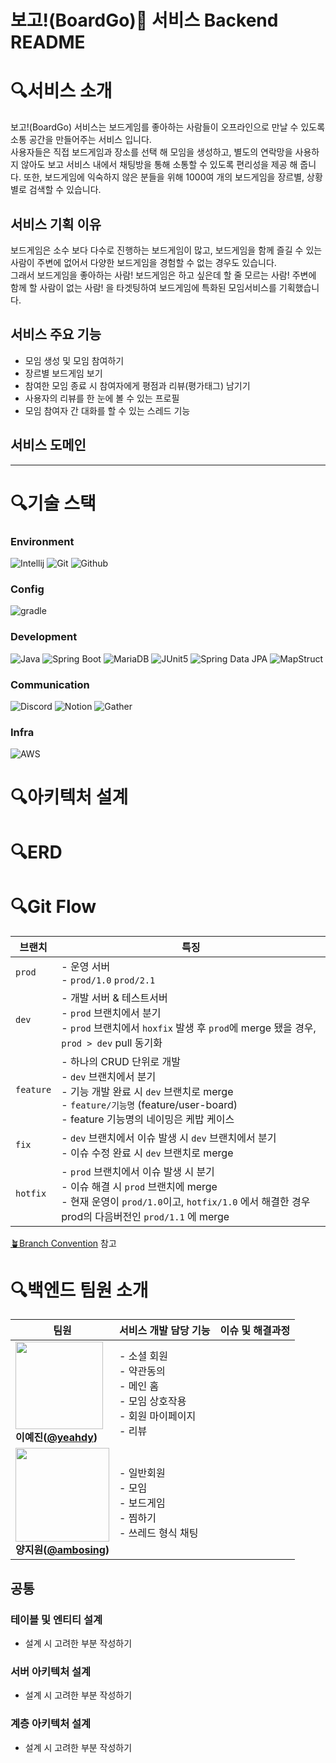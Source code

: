 # 보고!(BoardGo)🎲 서비스 Backend README

# 🔍서비스 소개

보고!(BoardGo) 서비스는 보드게임를 좋아하는 사람들이 오프라인으로 만날 수 있도록 소통 공간을 만들어주는 서비스 입니다. </br>
사용자들은 직접 보드게임과 장소를 선택 해 모임을 생성하고, 별도의 연락망을 사용하지 않아도 보고 서비스 내에서 채팅방을 통해 소통할 수 있도록 편리성을 제공 해 줍니다. 또한, 보드게임에 익숙하지 않은
분들을 위해 1000여 개의 보드게임을 장르별, 상황별로 검색할 수 있습니다.

## 서비스 기획 이유

보드게임은 소수 보다 다수로 진행하는 보드게임이 많고, 보드게임을 함께 즐길 수 있는 사람이 주변에 없어서 다양한 보드게임을 경험할 수 없는 경우도 있습니다. </br>
그래서 보드게임을 좋아하는 사람! 보드게임은 하고 싶은데 할 줄 모르는 사람! 주변에 함께 할 사람이 없는 사람! 을 타겟팅하여 보드게임에 특화된 모임서비스를 기획했습니다.

## 서비스 주요 기능

- 모임 생성 및 모임 참여하기
- 장르별 보드게임 보기
- 참여한 모임 종료 시 참여자에게 평점과 리뷰(평가태그) 남기기
- 사용자의 리뷰를 한 눈에 볼 수 있는 프로필
- 모임 참여자 간 대화를 할 수 있는 스레드 기능

## 서비스 도메인

---

# 🔍기술 스택

### Environment

![Intellij](https://img.shields.io/badge/Intellij-black?style=for-the-badge&logo=Intellij&logoColor=white)
![Git](https://img.shields.io/badge/Git-F05032?style=for-the-badge&logo=Git&logoColor=white)
![Github](https://img.shields.io/badge/GitHub-181717?style=for-the-badge&logo=GitHub&logoColor=white)

### Config

![gradle](https://img.shields.io/badge/gradle-v8.8-CB3837?style=for-the-badge&logo=gradle&logoColor=white)

### Development

![Java](https://img.shields.io/badge/Java-v21-F7DF1E?style=for-the-badge&logo=Java&logoColor=white)
![Spring Boot](https://img.shields.io/badge/Spring%20Boot-v3.2.8-339933?style=for-the-badge&logo=Spring%20Boot&logoColor=55BB55)
![MariaDB](https://img.shields.io/badge/MariaDB-v11.5-000000?style=for-the-badge&logo=Next.js&logoColor=white)
![JUnit5](https://img.shields.io/badge/JUnit5-2F2E8B?style=for-the-badge&logo=JUnit5&logoColor=white)
![Spring Data JPA](https://img.shields.io/badge/Spring%20Data%20JPA-7952B3?style=for-the-badge&logo=Spring%20Data%20JPA&logoColor=white)
![MapStruct](https://img.shields.io/badge/MapStruct-v1.5.5-007FFF?style=for-the-badge&logo=MapStruct&logoColor=white)

### Communication

![Discord](https://img.shields.io/badge/Discord-4A154B?style=for-the-badge&logo=Discord&logoColor=white)
![Notion](https://img.shields.io/badge/Notion-000000?style=for-the-badge&logo=Notion&logoColor=white)
![Gather](https://img.shields.io/badge/Gather-00897B?style=for-the-badge&logo=Gather&logoColor=white)

### Infra

![AWS](https://img.shields.io/badge/AWS-4A154B?style=for-the-badge&logo=AWS&logoColor=white)

# 🔍아키텍처 설계

# 🔍ERD

# 🔍Git Flow

| **브랜치**   | **특징**                                                                                                                                                   |
|-----------|----------------------------------------------------------------------------------------------------------------------------------------------------------|
| `prod`    | - 운영 서버 </br> - `prod/1.0` `prod/2.1`                                                                                                                    |
| `dev`     | - 개발 서버 & 테스트서버 </br> - `prod` 브랜치에서 분기 </br> - `prod` 브랜치에서 `hoxfix` 발생 후 `prod`에 merge 됐을 경우, `prod > dev` pull 동기화                                    |
| `feature` | - 하나의 CRUD 단위로 개발 </br> - `dev` 브랜치에서 분기 </br> - 기능 개발 완료 시 `dev` 브랜치로 merge </br> - `feature/기능명` (feature/user-board) </br> - feature 기능명의 네이밍은 케밥 케이스 |
| `fix`     | - `dev` 브랜치에서 이슈 발생 시 `dev` 브랜치에서 분기 </br> - 이슈 수정 완료 시 `dev` 브랜치로 merge                                                                                 |
| `hotfix`  | - `prod` 브랜치에서 이슈 발생 시 분기 </br> - 이슈 해결 시 `prod` 브랜치에 merge </br> - 현재 운영이 `prod/1.0`이고, `hotfix/1.0` 에서 해결한 경우 prod의 다음버전인  `prod/1.1` 에 merge          |

[🪴Branch Convention](https://github.com/LuckyVicky-2team/backend/wiki/%F0%9F%AA%B4Branch-Convention) 참고

# 🔍백엔드 팀원 소개

| **팀원**                                                                                                                                                                         | **서비스 개발 담당 기능**                                                              | **이슈 및 해결과정** |
|--------------------------------------------------------------------------------------------------------------------------------------------------------------------------------|-------------------------------------------------------------------------------|---------------|
| <img src="https://github.com/user-attachments/assets/10d9d2d9-d995-4f5e-bfb6-78d81f2bc5f4"  width="140" height="140"/> </br> **이예진([@yeahdy](https://github.com/yeahdy))**     | - 소셜 회원 </br> - 약관동의 </br> - 메인 홈 </br> - 모임 상호작용 </br> - 회원 마이페이지 </br> - 리뷰 |               |
| <img src="https://github.com/user-attachments/assets/3ec26fd9-06c7-4184-8ac6-222dcb95f6ec"  width="150" height="150"/> </br> **양지원([@ambosing](https://github.com/ambosing))** | - 일반회원 </br> - 모임 </br> - 보드게임 </br> - 찜하기 </br> - 쓰레드 형식 채팅                  |               |

## 공통

### 테이블 및 엔티티 설계

- 설계 시 고려한 부분 작성하기

### 서버 아키텍처 설계

- 설계 시 고려한 부분 작성하기

### 계층 아키텍처 설계

- 설계 시 고려한 부분 작성하기